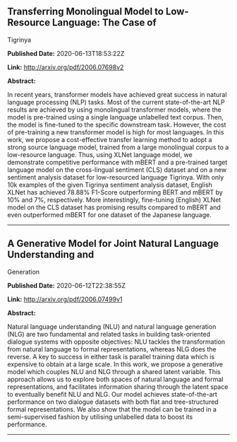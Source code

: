 ## Transferring Monolingual Model to Low-Resource Language: The Case of
  Tigrinya

**Published Date:** 2020-06-13T18:53:22Z

**Link:** http://arxiv.org/pdf/2006.07698v2

**Abstract:**

  In recent years, transformer models have achieved great success in natural
language processing (NLP) tasks. Most of the current state-of-the-art NLP
results are achieved by using monolingual transformer models, where the model
is pre-trained using a single language unlabelled text corpus. Then, the model
is fine-tuned to the specific downstream task. However, the cost of
pre-training a new transformer model is high for most languages. In this work,
we propose a cost-effective transfer learning method to adopt a strong source
language model, trained from a large monolingual corpus to a low-resource
language. Thus, using XLNet language model, we demonstrate competitive
performance with mBERT and a pre-trained target language model on the
cross-lingual sentiment (CLS) dataset and on a new sentiment analysis dataset
for low-resourced language Tigrinya. With only 10k examples of the given
Tigrinya sentiment analysis dataset, English XLNet has achieved 78.88% F1-Score
outperforming BERT and mBERT by 10% and 7%, respectively. More interestingly,
fine-tuning (English) XLNet model on the CLS dataset has promising results
compared to mBERT and even outperformed mBERT for one dataset of the Japanese
language.


---

## A Generative Model for Joint Natural Language Understanding and
  Generation

**Published Date:** 2020-06-12T22:38:55Z

**Link:** http://arxiv.org/pdf/2006.07499v1

**Abstract:**

  Natural language understanding (NLU) and natural language generation (NLG)
are two fundamental and related tasks in building task-oriented dialogue
systems with opposite objectives: NLU tackles the transformation from natural
language to formal representations, whereas NLG does the reverse. A key to
success in either task is parallel training data which is expensive to obtain
at a large scale. In this work, we propose a generative model which couples NLU
and NLG through a shared latent variable. This approach allows us to explore
both spaces of natural language and formal representations, and facilitates
information sharing through the latent space to eventually benefit NLU and NLG.
Our model achieves state-of-the-art performance on two dialogue datasets with
both flat and tree-structured formal representations. We also show that the
model can be trained in a semi-supervised fashion by utilising unlabelled data
to boost its performance.


---

